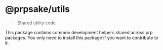 # @prpsake/utils

> Shared utility code

This package contains common development helpers shared across prp packages. You only need to install this package if you want to contribute to it.
